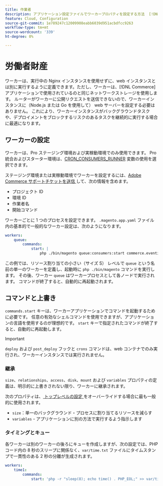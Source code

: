 ```yaml
---
title: 作業者
description: アプリケーション設定ファイルでワーカープロパティを設定する方法  [!DNL Commerce]  説明します。
feature: Cloud, Configuration
source-git-commit: 1e789247c12009908eabb6039d951acbdfcc9263
workflow-type: tm+mt
source-wordcount: '339'
ht-degree: 0%

---
```


# 労働者財産

ワーカーは、実行中の Nginx インスタンスを使用せずに、web インスタンスとは別に実行するように定義できます。ただし、ワーカーは、[!DNL Commerce] アプリケーションで使用されているのと同じネットワークストレージを使用します。 ルーターがワーカーに公開リクエストを送信できないので、ワーカーインスタンスに（Node.js または Go を使用して） web サーバーを設定する必要はありません。 これにより、ワーカーインスタンスがバックグラウンドタスクや、デプロイメントをブロックするリスクのあるタスクを継続的に実行する場合に最適になります。

## ワーカーの設定

ワーカーは、Pro ステージング環境および実稼動環境でのみ使用できます。 Pro 統合およびスターター環境は、[CRON_CONSUMERS_RUNNER](../environment/variables-deploy.md#cron_consumers_runner) 変数の使用を選択できます。

ステージング環境または実稼動環境でワーカーを設定するには、[Adobe Commerce サポートチケットを送信 ](https://experienceleague.adobe.com/docs/commerce-knowledge-base/kb/help-center-guide/magento-help-center-user-guide.html#submit-ticket) して、次の情報を含めます。

- プロジェクト ID
- 環境 ID
- 作業者名
- 開始コマンド

ワーカーごとに 1 つのプロセスを設定できます。 `.magento.app.yaml` ファイル内の基本的で一般的なワーカー設定は、次のようになります。

```yaml
workers:
    queue:
        commands:
            start: |
                php ./bin/magento queue:consumers:start commerce.eventing.event.publish
```

この例では、リソース割り当ての小さい（サイズ S） レベルで `queue` という名前の単一のワーカーを定義し、起動時に `php ./bin/magento` コマンドを実行します。 その後、ワーカー `queue` はワーカープロセスとして各ノードで実行されます。 コマンドが終了すると、自動的に再起動されます。

## コマンドと上書き

`commands.start` キーは、ワーカーアプリケーションでコマンドを起動するために必要です。 任意の有効なシェルコマンドを使用できますが、アプリケーションの言語を使用するのが理想的です。 `start` キーで指定されたコマンドが終了すると、自動的に再起動します。

>[!IMPORTANT]
>
>`deploy` および `post_deploy` フックと `crons` コマンドは、web コンテナでのみ実行され、ワーカーインスタンスでは実行されません。

### 継承

`size`、`relationships`、`access`、`disk`、`mount` および `variables` プロパティの定義は、明示的に上書きされない限り、ワーカーに継承されます。

次のプロパティは、[ トップレベルの設定 ](properties.md) をオーバーライドする場合に最も一般的に使用されます。

- `size`：単一のバックグラウンド・プロセスに割り当てるリソースを減らす
- `variables` - アプリケーションに別の方法で実行するよう指示します

### タイミングとキュー

各ワーカーは別のワーカーの後ろにキューを作成しますが、次の設定では、PHP コード内の 8 秒のスリープに関係なく、`var/time.txt` ファイルにタイムスタンプで一貫性のある 2 秒の分離が生成されます。

```yaml
workers:
    time1:
        commands:
            start: 'php -r "sleep(8); echo time() . PHP_EOL;" >> var/time.txt& sleep 2'
```
